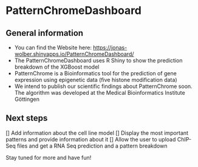 # PatternChromeDashboard

## General information
* You can find the Website here: https://jonas-wolber.shinyapps.io/PatternChromeDashboard/
* The PatternChromeDashboard uses R Shiny to show the prediction breakdown of the XGBoost model
* PatternChrome is a Bioinformatics tool for the prediction of gene expression using epigenetic data (five histone modification data)
* We intend to publish our scientific findings about PatternChrome soon. The algorithm was developed at the Medical Bioinformatics Institute Göttingen


## Next steps
[] Add information about the cell line model
[] Display the most important patterns and provide information about it
[] Allow the user to upload ChIP-Seq files and get a RNA Seq prediction and a pattern breakdown

Stay tuned for more and have fun!
